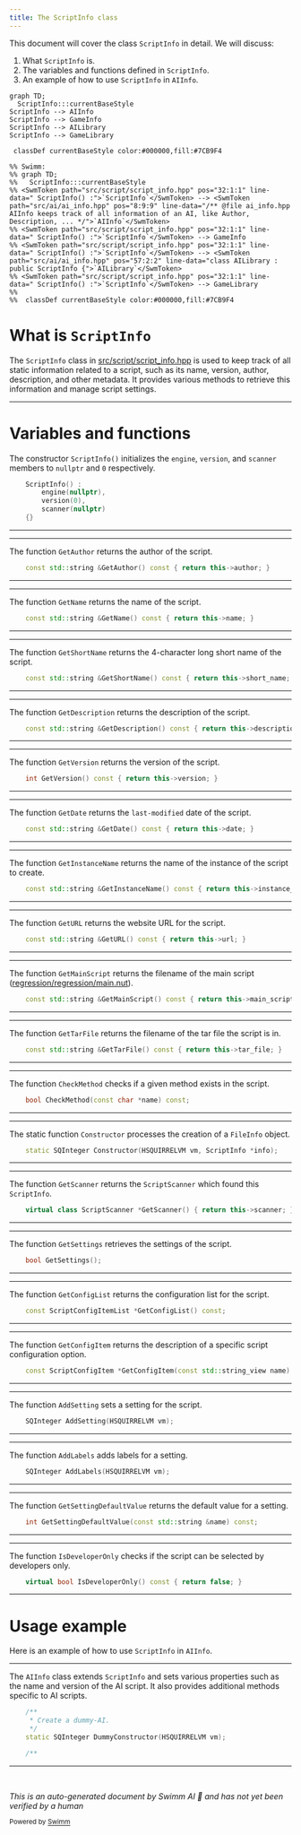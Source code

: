 ```yaml
---
title: The ScriptInfo class
---
```

This document will cover the class <SwmToken path="src/script/script_info.hpp" pos="32:1:1" line-data="	ScriptInfo() :">`ScriptInfo`</SwmToken> in detail. We will discuss:

1. What <SwmToken path="src/script/script_info.hpp" pos="32:1:1" line-data="	ScriptInfo() :">`ScriptInfo`</SwmToken> is.
2. The variables and functions defined in <SwmToken path="src/script/script_info.hpp" pos="32:1:1" line-data="	ScriptInfo() :">`ScriptInfo`</SwmToken>.
3. An example of how to use <SwmToken path="src/script/script_info.hpp" pos="32:1:1" line-data="	ScriptInfo() :">`ScriptInfo`</SwmToken> in <SwmToken path="src/ai/ai_info.hpp" pos="8:9:9" line-data="/** @file ai_info.hpp AIInfo keeps track of all information of an AI, like Author, Description, ... */">`AIInfo`</SwmToken>.

```mermaid
graph TD;
  ScriptInfo:::currentBaseStyle
ScriptInfo --> AIInfo
ScriptInfo --> GameInfo
ScriptInfo --> AILibrary
ScriptInfo --> GameLibrary

 classDef currentBaseStyle color:#000000,fill:#7CB9F4

%% Swimm:
%% graph TD;
%%   ScriptInfo:::currentBaseStyle
%% <SwmToken path="src/script/script_info.hpp" pos="32:1:1" line-data="	ScriptInfo() :">`ScriptInfo`</SwmToken> --> <SwmToken path="src/ai/ai_info.hpp" pos="8:9:9" line-data="/** @file ai_info.hpp AIInfo keeps track of all information of an AI, like Author, Description, ... */">`AIInfo`</SwmToken>
%% <SwmToken path="src/script/script_info.hpp" pos="32:1:1" line-data="	ScriptInfo() :">`ScriptInfo`</SwmToken> --> GameInfo
%% <SwmToken path="src/script/script_info.hpp" pos="32:1:1" line-data="	ScriptInfo() :">`ScriptInfo`</SwmToken> --> <SwmToken path="src/ai/ai_info.hpp" pos="57:2:2" line-data="class AILibrary : public ScriptInfo {">`AILibrary`</SwmToken>
%% <SwmToken path="src/script/script_info.hpp" pos="32:1:1" line-data="	ScriptInfo() :">`ScriptInfo`</SwmToken> --> GameLibrary
%% 
%%  classDef currentBaseStyle color:#000000,fill:#7CB9F4
```

# What is <SwmToken path="src/script/script_info.hpp" pos="32:1:1" line-data="	ScriptInfo() :">`ScriptInfo`</SwmToken>

The <SwmToken path="src/script/script_info.hpp" pos="32:1:1" line-data="	ScriptInfo() :">`ScriptInfo`</SwmToken> class in <SwmPath>[src/script/script_info.hpp](src/script/script_info.hpp)</SwmPath> is used to keep track of all static information related to a script, such as its name, version, author, description, and other metadata. It provides various methods to retrieve this information and manage script settings.

<SwmSnippet path="/src/script/script_info.hpp" line="32">

---

# Variables and functions

The constructor <SwmToken path="src/script/script_info.hpp" pos="32:1:3" line-data="	ScriptInfo() :">`ScriptInfo()`</SwmToken> initializes the <SwmToken path="src/script/script_info.hpp" pos="33:1:1" line-data="		engine(nullptr),">`engine`</SwmToken>, <SwmToken path="src/script/script_info.hpp" pos="34:1:1" line-data="		version(0),">`version`</SwmToken>, and <SwmToken path="src/script/script_info.hpp" pos="35:1:1" line-data="		scanner(nullptr)">`scanner`</SwmToken> members to <SwmToken path="src/script/script_info.hpp" pos="33:3:3" line-data="		engine(nullptr),">`nullptr`</SwmToken> and <SwmToken path="src/script/script_info.hpp" pos="34:3:3" line-data="		version(0),">`0`</SwmToken> respectively.

```c++
	ScriptInfo() :
		engine(nullptr),
		version(0),
		scanner(nullptr)
	{}
```

---

</SwmSnippet>

<SwmSnippet path="/src/script/script_info.hpp" line="41">

---

The function <SwmToken path="src/script/script_info.hpp" pos="41:8:8" line-data="	const std::string &amp;GetAuthor() const { return this-&gt;author; }">`GetAuthor`</SwmToken> returns the author of the script.

```c++
	const std::string &GetAuthor() const { return this->author; }
```

---

</SwmSnippet>

<SwmSnippet path="/src/script/script_info.hpp" line="46">

---

The function <SwmToken path="src/script/script_info.hpp" pos="46:8:8" line-data="	const std::string &amp;GetName() const { return this-&gt;name; }">`GetName`</SwmToken> returns the name of the script.

```c++
	const std::string &GetName() const { return this->name; }
```

---

</SwmSnippet>

<SwmSnippet path="/src/script/script_info.hpp" line="51">

---

The function <SwmToken path="src/script/script_info.hpp" pos="51:8:8" line-data="	const std::string &amp;GetShortName() const { return this-&gt;short_name; }">`GetShortName`</SwmToken> returns the 4-character long short name of the script.

```c++
	const std::string &GetShortName() const { return this->short_name; }
```

---

</SwmSnippet>

<SwmSnippet path="/src/script/script_info.hpp" line="56">

---

The function <SwmToken path="src/script/script_info.hpp" pos="56:8:8" line-data="	const std::string &amp;GetDescription() const { return this-&gt;description; }">`GetDescription`</SwmToken> returns the description of the script.

```c++
	const std::string &GetDescription() const { return this->description; }
```

---

</SwmSnippet>

<SwmSnippet path="/src/script/script_info.hpp" line="61">

---

The function <SwmToken path="src/script/script_info.hpp" pos="61:3:3" line-data="	int GetVersion() const { return this-&gt;version; }">`GetVersion`</SwmToken> returns the version of the script.

```c++
	int GetVersion() const { return this->version; }
```

---

</SwmSnippet>

<SwmSnippet path="/src/script/script_info.hpp" line="66">

---

The function <SwmToken path="src/script/script_info.hpp" pos="66:8:8" line-data="	const std::string &amp;GetDate() const { return this-&gt;date; }">`GetDate`</SwmToken> returns the <SwmToken path="src/script/script_info.hpp" pos="64:7:9" line-data="	 * Get the last-modified date of the script.">`last-modified`</SwmToken> date of the script.

```c++
	const std::string &GetDate() const { return this->date; }
```

---

</SwmSnippet>

<SwmSnippet path="/src/script/script_info.hpp" line="71">

---

The function <SwmToken path="src/script/script_info.hpp" pos="71:8:8" line-data="	const std::string &amp;GetInstanceName() const { return this-&gt;instance_name; }">`GetInstanceName`</SwmToken> returns the name of the instance of the script to create.

```c++
	const std::string &GetInstanceName() const { return this->instance_name; }
```

---

</SwmSnippet>

<SwmSnippet path="/src/script/script_info.hpp" line="76">

---

The function <SwmToken path="src/script/script_info.hpp" pos="76:8:8" line-data="	const std::string &amp;GetURL() const { return this-&gt;url; }">`GetURL`</SwmToken> returns the website URL for the script.

```c++
	const std::string &GetURL() const { return this->url; }
```

---

</SwmSnippet>

<SwmSnippet path="/src/script/script_info.hpp" line="81">

---

The function <SwmToken path="src/script/script_info.hpp" pos="81:8:8" line-data="	const std::string &amp;GetMainScript() const { return this-&gt;main_script; }">`GetMainScript`</SwmToken> returns the filename of the main script (<SwmPath>[regression/regression/main.nut](regression/regression/main.nut)</SwmPath>).

```c++
	const std::string &GetMainScript() const { return this->main_script; }
```

---

</SwmSnippet>

<SwmSnippet path="/src/script/script_info.hpp" line="86">

---

The function <SwmToken path="src/script/script_info.hpp" pos="86:8:8" line-data="	const std::string &amp;GetTarFile() const { return this-&gt;tar_file; }">`GetTarFile`</SwmToken> returns the filename of the tar file the script is in.

```c++
	const std::string &GetTarFile() const { return this->tar_file; }
```

---

</SwmSnippet>

<SwmSnippet path="/src/script/script_info.hpp" line="91">

---

The function <SwmToken path="src/script/script_info.hpp" pos="91:3:3" line-data="	bool CheckMethod(const char *name) const;">`CheckMethod`</SwmToken> checks if a given method exists in the script.

```c++
	bool CheckMethod(const char *name) const;
```

---

</SwmSnippet>

<SwmSnippet path="/src/script/script_info.hpp" line="96">

---

The static function <SwmToken path="src/script/script_info.hpp" pos="96:5:5" line-data="	static SQInteger Constructor(HSQUIRRELVM vm, ScriptInfo *info);">`Constructor`</SwmToken> processes the creation of a <SwmToken path="src/script/script_info.hpp" pos="94:13:13" line-data="	 * Process the creation of a FileInfo object.">`FileInfo`</SwmToken> object.

```c++
	static SQInteger Constructor(HSQUIRRELVM vm, ScriptInfo *info);
```

---

</SwmSnippet>

<SwmSnippet path="/src/script/script_info.hpp" line="101">

---

The function <SwmToken path="src/script/script_info.hpp" pos="101:8:8" line-data="	virtual class ScriptScanner *GetScanner() { return this-&gt;scanner; }">`GetScanner`</SwmToken> returns the <SwmToken path="src/script/script_info.hpp" pos="101:5:5" line-data="	virtual class ScriptScanner *GetScanner() { return this-&gt;scanner; }">`ScriptScanner`</SwmToken> which found this <SwmToken path="src/script/script_info.hpp" pos="32:1:1" line-data="	ScriptInfo() :">`ScriptInfo`</SwmToken>.

```c++
	virtual class ScriptScanner *GetScanner() { return this->scanner; }
```

---

</SwmSnippet>

<SwmSnippet path="/src/script/script_info.hpp" line="106">

---

The function <SwmToken path="src/script/script_info.hpp" pos="106:3:3" line-data="	bool GetSettings();">`GetSettings`</SwmToken> retrieves the settings of the script.

```c++
	bool GetSettings();
```

---

</SwmSnippet>

<SwmSnippet path="/src/script/script_info.hpp" line="111">

---

The function <SwmToken path="src/script/script_info.hpp" pos="111:6:6" line-data="	const ScriptConfigItemList *GetConfigList() const;">`GetConfigList`</SwmToken> returns the configuration list for the script.

```c++
	const ScriptConfigItemList *GetConfigList() const;
```

---

</SwmSnippet>

<SwmSnippet path="/src/script/script_info.hpp" line="116">

---

The function <SwmToken path="src/script/script_info.hpp" pos="116:6:6" line-data="	const ScriptConfigItem *GetConfigItem(const std::string_view name) const;">`GetConfigItem`</SwmToken> returns the description of a specific script configuration option.

```c++
	const ScriptConfigItem *GetConfigItem(const std::string_view name) const;
```

---

</SwmSnippet>

<SwmSnippet path="/src/script/script_info.hpp" line="121">

---

The function <SwmToken path="src/script/script_info.hpp" pos="121:3:3" line-data="	SQInteger AddSetting(HSQUIRRELVM vm);">`AddSetting`</SwmToken> sets a setting for the script.

```c++
	SQInteger AddSetting(HSQUIRRELVM vm);
```

---

</SwmSnippet>

<SwmSnippet path="/src/script/script_info.hpp" line="126">

---

The function <SwmToken path="src/script/script_info.hpp" pos="126:3:3" line-data="	SQInteger AddLabels(HSQUIRRELVM vm);">`AddLabels`</SwmToken> adds labels for a setting.

```c++
	SQInteger AddLabels(HSQUIRRELVM vm);
```

---

</SwmSnippet>

<SwmSnippet path="/src/script/script_info.hpp" line="131">

---

The function <SwmToken path="src/script/script_info.hpp" pos="131:3:3" line-data="	int GetSettingDefaultValue(const std::string &amp;name) const;">`GetSettingDefaultValue`</SwmToken> returns the default value for a setting.

```c++
	int GetSettingDefaultValue(const std::string &name) const;
```

---

</SwmSnippet>

<SwmSnippet path="/src/script/script_info.hpp" line="136">

---

The function <SwmToken path="src/script/script_info.hpp" pos="136:5:5" line-data="	virtual bool IsDeveloperOnly() const { return false; }">`IsDeveloperOnly`</SwmToken> checks if the script can be selected by developers only.

```c++
	virtual bool IsDeveloperOnly() const { return false; }
```

---

</SwmSnippet>

# Usage example

Here is an example of how to use <SwmToken path="src/script/script_info.hpp" pos="32:1:1" line-data="	ScriptInfo() :">`ScriptInfo`</SwmToken> in <SwmToken path="src/ai/ai_info.hpp" pos="8:9:9" line-data="/** @file ai_info.hpp AIInfo keeps track of all information of an AI, like Author, Description, ... */">`AIInfo`</SwmToken>.

<SwmSnippet path="/src/ai/ai_info.hpp" line="30">

---

The <SwmToken path="src/ai/ai_info.hpp" pos="8:9:9" line-data="/** @file ai_info.hpp AIInfo keeps track of all information of an AI, like Author, Description, ... */">`AIInfo`</SwmToken> class extends <SwmToken path="src/script/script_info.hpp" pos="32:1:1" line-data="	ScriptInfo() :">`ScriptInfo`</SwmToken> and sets various properties such as the name and version of the AI script. It also provides additional methods specific to AI scripts.

```c++
	/**
	 * Create a dummy-AI.
	 */
	static SQInteger DummyConstructor(HSQUIRRELVM vm);

	/**
```

---

</SwmSnippet>

&nbsp;

*This is an auto-generated document by Swimm AI 🌊 and has not yet been verified by a human*

<SwmMeta version="3.0.0" repo-id="Z2l0aHViJTNBJTNBT3BlblRURC1jb3BpbG90LWRlbW8lM0ElM0Fzd2ltbWlv" repo-name="OpenTTD-copilot-demo"><sup>Powered by [Swimm](/)</sup></SwmMeta>
